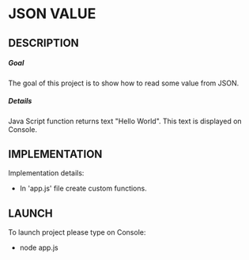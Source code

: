 JSON VALUE
==========


DESCRIPTION
-----------

##### Goal
The goal of this project is to show how to read some value from JSON.

##### Details
Java Script function returns text "Hello World". This text is displayed on Console.


IMPLEMENTATION
-----------

Implementation details:
* In 'app.js' file create custom functions.
  

LAUNCH
------

To launch project please type on Console:
* node app.js